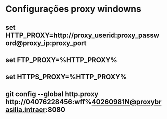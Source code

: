 # Configurações proxy windowns 
  ## set HTTP_PROXY=http://proxy_userid:proxy_password@proxy_ip:proxy_port
  ## set FTP_PROXY=%HTTP_PROXY%
  ## set HTTPS_PROXY=%HTTP_PROXY%

## git config --global http.proxy http://04076228456:wff%40260981N@proxybrasilia.intraer:8080
